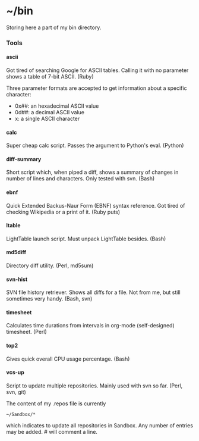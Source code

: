 # ~/bin

Storing here a part of my bin directory.

### Tools

#### ascii
Got tired of searching Google for ASCII tables. Calling it with no parameter shows a table of 7-bit ASCII. (Ruby)

Three parameter formats are accepted to get information about a specific character:
- 0x##: an hexadecimal ASCII value
- 0d##: a decimal ASCII value
- x: a single ASCII character

#### calc
Super cheap calc script. Passes the argument to Python's eval. (Python)

#### diff-summary
Short script which, when piped a diff, shows a summary of changes in number of lines and characters. Only tested with svn. (Bash)

#### ebnf
Quick Extended Backus-Naur Form (EBNF) syntax reference. Got tired of checking Wikipedia or a print of it. (Ruby puts)

#### ltable
LightTable launch script. Must unpack LightTable besides. (Bash)

#### md5diff
Directory diff utility. (Perl, md5sum)

#### svn-hist
SVN file history retriever. Shows all diffs for a file. Not from me, but still sometimes very handy. (Bash, svn)

#### timesheet
Calculates time durations from intervals in org-mode (self-designed) timesheet. (Perl)

#### top2
Gives quick overall CPU usage percentage. (Bash)

#### vcs-up
Script to update multiple repositories. Mainly used with svn so far. (Perl, svn, git)

The content of my .repos file is currently
```
~/Sandbox/*
```
which indicates to update all repositories in Sandbox. Any number of entries may be added. # will comment a line.
